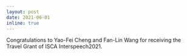 ```yaml
---
layout: post
date: 2021-06-01
inline: true
---
```


Congratulations to Yao-Fei Cheng and Fan-Lin Wang for receiving the Travel Grant of ISCA Interspeech2021.
